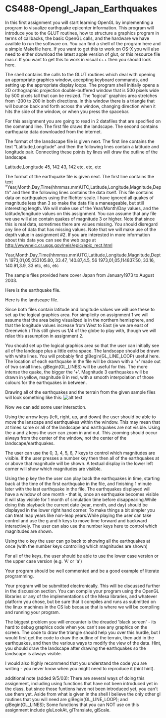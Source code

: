 # CS488-Opengl_Japan_Earthquakes
In this first assignment you will start learning OpenGL by implementing a program to visualize earthquake epicenter information. This program will introduce you to the GLUT routines, how to structure a graphics program in terms of callbacks, the basic OpenGL calls, and the hardware we have availble to run the software on.
You can find a shell of the program here and a simple Makefile here. If you want to get this to work on OS-X you will also need to either download the latest apple version of glut, or this resource file mac.r. If you want to get this to work in visual c++ then you should look here.

The shell contains the calls to the GLUT routines which deal with opening an appropriate graphics window, accepting keyboard commands, and setting up the appropriate display loops. The program shell initially opens a 2D orthographic projection double-buffered window that is 500 pixels wide by 500 pixels tall that can be resized. The 'logical' graphics area stretches from -200 to 200 in both directions. In this window there is a triangle that will bounce back and forth across the window, changing direction when it hits the side of the window, or when you press the spacebar.

For this assignment you are going to read in 2 datafiles that are specified on the command line. The first file draws the landscape. The second contains earthquake data downloaded from the internet.

The format of the lansdscape file is given next. The first line contains the text "Latitude,Longitude" and then the following lines contain a latitude and longitude pair. Connecting these points by lines will draw the outline of the landscape.

Latitude,Longitude
45, 142
43, 142
etc, etc, etc

The format of the earthquake file is given next.
The first line contains the text "Year,Month,Day,Time(hhmmss.mm)UTC,Latitude,Longitude,Magnitude,Depth" and then the following lines contains the data itself. This file contains data on earthquakes using the Richter scale. I have ignored all quakes of magnitude less than 3 so make the data file a maneageable, but still interesting length. We will make use of the Year/Month/Day values, and the latitude/longitude values on this assignment. You can assume that any file we use will also contain quakes of magnitude 3 or higher. Note that since this is real data, sometimes there are values missing. You should disregard any line of data that has missing values. Note that we will make use of the depth value in assignment #2. If you are interested in more information about this data you can see the web page at http://wwwneic.cr.usgs.gov/neis/epic/epic_rect.html

Year,Month,Day,Time(hhmmss.mm)UTC,Latitude,Longitude,Magnitude,Depth
1973,01,05,053105.80, 33.47, 140.87,4.5, 56
1973,01,05,114837.50, 33.16, 140.91,3.9, 33
etc, etc, etc

The sample files provided here cover Japan from January1973 to August 2003.

Here is the earthquake file.

Here is the landscape file.

Since both files contain latitude and longitude values we will use these to set up the logical graphics area. For simplicity on assignment 1 we will assume that the area being visualized is in the northern hemisphere, and that the longitude values increase from West to East (ie we are east of Greenwich.) This still gives us 1/4 of the globe to play with, though we will relax this assumption in assignment 2.

You should set up the logical graphics area so that the user can initially see all of the landcape plus a little extra space. The landscape should be drawn with white lines. You will probably find glBegin(GL_LINE_LOOP) useful here. The location of each earthquake in the file will be drawn with a '+' made out of two small lines. glBegin(GL_LINES) will be useful for this. The more intense the quake, the bigger the '+'. Magnitude 3 earthquakes will be drawn in yellow, magnitude 8 in red, with a smooth interpolation of those colours for the earthquakes in between.

Drawing all of the earthquakes and the terrain from the given sample files will look something like this:
![alt text](https://www.evl.uic.edu/aej/488/code/hw1.jpg)


Now we can add some user interaction.

Using the arrow keys (left, right, up, and down) the user should be able to move the lanscape and earthquakes within the window. This may mean that at times some or all of the landscape and earthquakes are not visible. Using the a and z keys the user can zoom in and out. This zooming should occur always from the center of the window, not the center of the landscape/earthquakes.

The user can use the 0, 3, 4, 5, 6, 7 keys to control which magnitudes are visible. If the user presses a number key then then all of the earthquakes at or above that magnitude will be shown. A textual display in the lower left corner will show which magnitudes are visiible.

Using the p key the the user can play back the earthquakes in time, starting back at the time of the first earthquake in the file, and finishing 1 minute later with the last earthquake in the file. The earthquakes displayed will have a window of one month - that is, once an earthquake becomes visible it will stay visible for 1 month of simulation time before disappearing.While doing this playback the current date (year, month, and day) should be displayed in the lower right hand corner. To make things a bit simpler you can treat leap years like non-leap years.While playing the user can take control and use the g and h keys to move time forward and backward interactively. The user can also use the number keys here to control which magnitudes are shown.

Using the o key the user can go back to showing all the earthquakes at once (with the number keys controlling which magnitudes are shown)

For all of the keys, the user should be able to use the lower case version or the upper case version (e.g. 'A' or 'a')

Your program should be well commented and be a good example of literate programming.

Your program will be submitted electronically. This will be discussed further in the discussion section. You can compile your program using the OpenGL libraries or any of the implementations of the Mesa libraries, and whatever platform you chose, but be sure that it compiles and runs as submitted on the linux machines in the CS lab because that is where we will be compiling and running your program.

The biggest problem you will encounter is the dreaded 'black screen' - its hard to debug graphics code when you can't see any graphics on the screen. The code to draw the triangle should help you over this hurdle, but I would first get the code to draw the outline of the terrain, then add in the earthquakes, and then the various ways to modify the view of the data. Hint, you should draw the landscape after drawing the earthquakes so the landscape is always visible.

I would also highly recommend that you understand the code you are writing - you never know when you might need to reproduce it (hint hint).

additional note (added 9/5/03): There are several ways of doing this assignment, including using functions that have not been introduced yet in the class, but since those funtions have not been introduced yet, you can't use them yet. Aside from what is given in the shell I believe the only other gl routines that you will need are glBegin(GL_LINE_LOOP); and glBegin(GL_LINES); Some functions that you can NOT use on this assignment include gluLookAt, glTranslate, glScale.
